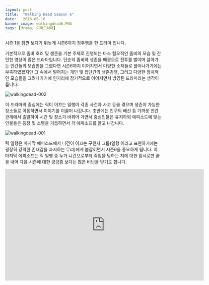 ```yaml
---
layout: post
title:  "Walking Dead Season 6"
date:   2016-06-16
banner_image: walkingdead6.PNG
tags: [drama, 미국드라마]
---
```


시즌 1을 잠깐 보다가 뒤늦게 시즌6까지 정주행을 한 드라마 입니다.

기본적으로 좀비 호러 및 생존을 기본 주제로 진행되는 다소 혐오적인 좀비의 모습 및 잔인한 영상이 많은 드라마입니다. 단순히 좀비와 생존을 배경으로 전투를 벌이며 살아가는 인간들의 모습만을 그렸다면 시즌6까지 이어지면서 다양한 소재들로 풀어나가기에는 부족하였겠지만 그 속에서 벌어지는 개인 및 집단간의 생존경쟁, 그리고 다양한 정치적인 모습들을 그려나가기에 인기리에 장기적으로 이어지면서 방영된 드라마라는 생각이 듭니다.

<!--more-->

![walkingdead-002](https://cloud.githubusercontent.com/assets/17419778/16142321/3c65a480-349f-11e6-9305-624d8e34130b.jpg)

이 드라마의 중심에는 릭이 이끄는 일행이 각종 사건과 사고 등을 겪으며 생존이 가능한 장소들로 이동하면서 이야기를 이끌어 나갑니다.
초반에는 친구의 배신 등 가까운 인간관계에서 출발하여 시간 및 장소가 바뀌어 가면서 중심인물은 유지하되 에피소드에 맞는 인물들은 등장 및 소멸을 거듭하면서 각 에피소드를 끌고 나갑니다.

![walkingdead-001](https://cloud.githubusercontent.com/assets/17419778/16142153/e9e0652a-349d-11e6-8a14-991c9b802a13.PNG)


릭 일행은 마지막 에피소드에서 니건이 이끄는 구원자 그룹(일행 이라고 표현하기에는 굉장히 강력한 존재감을 과시하는 무리)에게 붙잡히면서 시즌6을 종요하게 됩니다. 이 마지막 에피소드는 릭 일행 중 누가 니건으로부터 죽임을 당하는 지에 대한 암시로만 끝을 내어 다음 시즌에 대한 궁금증 보다는 많은 비난을 받기도 합니다.




<iframe width="640" height="360" src="https://www.youtube.com/embed/ihoAaJXL6c4?rel=0&amp;controls=0&amp;showinfo=0" frameborder="0" allowfullscreen></iframe>


